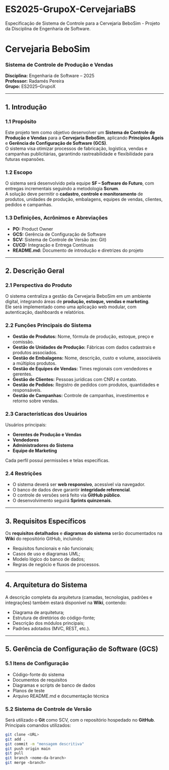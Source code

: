 # ES2025-GrupoX-CervejariaBS
Especificação de Sistema de Controle para a Cervejaria BeboSim - Projeto da Disciplina de Engenharia de Software.

# Cervejaria BeboSim  
### Sistema de Controle de Produção e Vendas  
**Disciplina:** Engenharia de Software – 2025  
**Professor:** Radamés Pereira  
**Grupo:** ES2025–GrupoX  

---

## 1. Introdução

### 1.1 Propósito  
Este projeto tem como objetivo desenvolver um **Sistema de Controle de Produção e Vendas** para a **Cervejaria BeboSim**, aplicando **Princípios Ágeis** e **Gerência de Configuração de Software (GCS)**.  
O sistema visa otimizar processos de fabricação, logística, vendas e campanhas publicitárias, garantindo rastreabilidade e flexibilidade para futuras expansões.

### 1.2 Escopo  
O sistema será desenvolvido pela equipe **SF – Software do Futuro**, com entregas incrementais seguindo a metodologia **Scrum**.  
A solução deve permitir o **cadastro, controle e monitoramento** de produtos, unidades de produção, embalagens, equipes de vendas, clientes, pedidos e campanhas.

### 1.3 Definições, Acrônimos e Abreviações  
- **PO:** Product Owner  
- **GCS:** Gerência de Configuração de Software  
- **SCV:** Sistema de Controle de Versão (ex: Git)  
- **CI/CD:** Integração e Entrega Contínuas  
- **README.md:** Documento de introdução e diretrizes do projeto  

---

## 2. Descrição Geral

### 2.1 Perspectiva do Produto  
O sistema centraliza a gestão da Cervejaria BeboSim em um ambiente digital, integrando áreas de **produção, estoque, vendas e marketing**.  
Ele será implementado como uma aplicação web modular, com autenticação, dashboards e relatórios.

### 2.2 Funções Principais do Sistema  
- **Gestão de Produtos:** Nome, fórmula de produção, estoque, preço e comissão.  
- **Gestão de Unidades de Produção:** Fábricas com dados cadastrais e produtos associados.  
- **Gestão de Embalagens:** Nome, descrição, custo e volume, associáveis a múltiplos produtos.  
- **Gestão de Equipes de Vendas:** Times regionais com vendedores e gerentes.  
- **Gestão de Clientes:** Pessoas jurídicas com CNPJ e contato.  
- **Gestão de Pedidos:** Registro de pedidos com produtos, quantidades e responsáveis.  
- **Gestão de Campanhas:** Controle de campanhas, investimentos e retorno sobre vendas.  

### 2.3 Características dos Usuários  
Usuários principais:  
- **Gerentes de Produção e Vendas**  
- **Vendedores**  
- **Administradores do Sistema**  
- **Equipe de Marketing**  

Cada perfil possui permissões e telas específicas.  

### 2.4 Restrições  
- O sistema deverá ser **web responsivo**, acessível via navegador.  
- O banco de dados deve garantir **integridade referencial**.  
- O controle de versões será feito via **GitHub público**.  
- O desenvolvimento seguirá **Sprints quinzenais**.  

---

## 3. Requisitos Específicos  
Os **requisitos detalhados** e **diagramas do sistema** serão documentados na **Wiki** do repositório GitHub, incluindo:  
- Requisitos funcionais e não funcionais;  
- Casos de uso e diagramas UML;  
- Modelo lógico do banco de dados;  
- Regras de negócio e fluxos de processos.  

---

## 4. Arquitetura do Sistema  
A descrição completa da arquitetura (camadas, tecnologias, padrões e integrações) também estará disponível na **Wiki**, contendo:  
- Diagrama de arquitetura;  
- Estrutura de diretórios do código-fonte;  
- Descrição dos módulos principais;  
- Padrões adotados (MVC, REST, etc.).  

---

## 5. Gerência de Configuração de Software (GCS)

### 5.1 Itens de Configuração  
- Código-fonte do sistema  
- Documentos de requisitos  
- Diagramas e scripts de banco de dados  
- Planos de teste  
- Arquivo README.md e documentação técnica  

### 5.2 Sistema de Controle de Versão  
Será utilizado o **Git** como SCV, com o repositório hospedado no **GitHub**.  
Principais comandos utilizados:
```bash
git clone <URL>
git add .
git commit -m "mensagem descritiva"
git push origin main
git pull
git branch <nome-da-branch>
git merge <branch>
